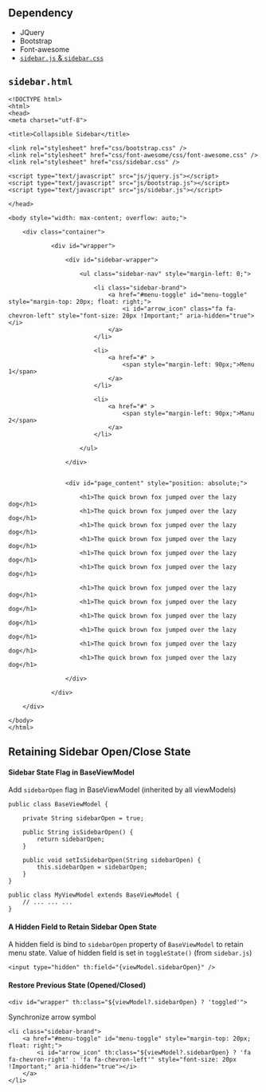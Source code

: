 ## Dependency
* JQuery
* Bootstrap
* Font-awesome
* [`sidebar.js` & `sidebar.css`](https://github.com/hovermind/springboot-webmvc/blob/master/collapsible-sidebar-js-css.md)

## `sidebar.html`
```
<!DOCTYPE html>
<html>
<head>
<meta charset="utf-8">

<title>Collapsible Sidebar</title>

<link rel="stylesheet" href="css/bootstrap.css" />
<link rel="stylesheet" href="css/font-awesome/css/font-awesome.css" />
<link rel="stylesheet" href="css/sidebar.css" />

<script type="text/javascript" src="js/jquery.js"></script>
<script type="text/javascript" src="js/bootstrap.js"></script>
<script type="text/javascript" src="js/sidebar.js"></script>

</head>

<body style="width: max-content; overflow: auto;">

	<div class="container">

			<div id="wrapper">

				<div id="sidebar-wrapper">

					<ul class="sidebar-nav" style="margin-left: 0;">

						<li class="sidebar-brand">
							<a href="#menu-toggle" id="menu-toggle" style="margin-top: 20px; float: right;">
								<i id="arrow_icon" class="fa fa-chevron-left" style="font-size: 20px !Important;" aria-hidden="true"></i>
							</a>
						</li>

						<li>
							<a href="#" >
								<span style="margin-left: 90px;">Menu 1</span>
							</a>
						</li>
						
						<li>
							<a href="#" >
								<span style="margin-left: 90px;">Manu 2</span>
							</a>
						</li>
						
					</ul>

				</div>


				<div id="page_content" style="position: absolute;">

					<h1>The quick brown fox jumped over the lazy dog</h1>
					<h1>The quick brown fox jumped over the lazy dog</h1>
					<h1>The quick brown fox jumped over the lazy dog</h1>
					<h1>The quick brown fox jumped over the lazy dog</h1>
					<h1>The quick brown fox jumped over the lazy dog</h1>
					<h1>The quick brown fox jumped over the lazy dog</h1>
					
					<h1>The quick brown fox jumped over the lazy dog</h1>
					<h1>The quick brown fox jumped over the lazy dog</h1>
					<h1>The quick brown fox jumped over the lazy dog</h1>
					<h1>The quick brown fox jumped over the lazy dog</h1>
					<h1>The quick brown fox jumped over the lazy dog</h1>
					<h1>The quick brown fox jumped over the lazy dog</h1>
					
				</div>

			</div>

	</div>

</body>
</html>
```

## Retaining Sidebar Open/Close State
#### Sidebar State Flag in BaseViewModel
Add `sidebarOpen` flag in BaseViewModel (inherited by all viewModels)
```
public class BaseViewModel {

	private String sidebarOpen = true;

	public String isSidebarOpen() {
		return sidebarOpen;
	}

	public void setIsSidebarOpen(String sidebarOpen) {
		this.sidebarOpen = sidebarOpen;
	}
}

public class MyViewModel extends BaseViewModel {
	// ... ... ...
}
```
#### A Hidden Field to Retain Sidebar Open State
A hidden field is bind to `sidebarOpen` property of `BaseViewModel` to retain menu state. 
Value of hidden field is set in `toggleState()` (from `sidebar.js`)
```
<input type="hidden" th:field="{viewModel.sidebarOpen}" />
```

#### Restore Previous State (Opened/Closed)
```
<div id="wrapper" th:class="${viewModel?.sidebarOpen} ? 'toggled'">
```
Synchronize arrow symbol
```
<li class="sidebar-brand">
	<a href="#menu-toggle" id="menu-toggle" style="margin-top: 20px; float: right;">
		<i id="arrow_icon" th:class="${viewModel?.sidebarOpen} ? 'fa fa-chevron-right' : 'fa fa-chevron-left'" style="font-size: 20px !Important;" aria-hidden="true"></i>
	</a>
</li>
```
